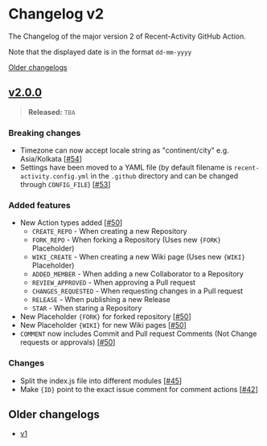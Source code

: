 # Changelog v2

The Changelog of the major version 2 of Recent-Activity GitHub Action.

Note that the displayed date is in the format `dd-mm-yyyy`

[Older changelogs](#older-changelogs)

## [v2.0.0]
> **Released:** `TBA`

### Breaking changes
- Timezone can now accept locale string as "continent/city" e.g. Asia/Kolkata [[#54]]
- Settings have been moved to a YAML file (by default filename is `recent-activity.config.yml` in the `.github` directory and can be changed through `CONFIG_FILE`) [[#53]]

### Added features
- New Action types added [[#50]]
  - `CREATE_REPO` - When creating a new Repository
  - `FORK_REPO` - When forking a Repository (Uses new `{FORK}` Placeholder)
  - `WIKI_CREATE` - When creating a new Wiki page (Uses new `{WIKI}` Placeholder)
  - `ADDED_MEMBER` - When adding a new Collaborator to a Repository
  - `REVIEW_APPROVED` - When approving a Pull request
  - `CHANGES_REQUESTED` - When requesting changes in a Pull request
  - `RELEASE` - When publishing a new Release
  - `STAR` - When staring a Repository
- New Placeholder `{FORK}` for forked repository [[#50]]
- New Placeholder `{WIKI}` for new Wiki pages [[#50]]
- `COMMENT` now includes Commit and Pull request Comments (Not Change requests or approvals) [[#50]]

### Changes
- Split the index.js file into different modules [[#45]]
- Make `{ID}` point to the exact issue comment for comment actions [[#42]]

[v2.0.0]: https://github.com/Readme-Workflows/recent-activity/releases/tag/v2.0.0
[#42]: https://github.com/Readme-Workflows/recent-activity/pull/42
[#45]: https://github.com/Readme-Workflows/recent-activity/pull/45
[#50]: https://github.com/Readme-Workflows/recent-activity/pull/50
[#53]: https://github.com/Readme-Workflows/recent-activity/pull/53
[#54]: https://github.com/Readme-Workflows/recent-activity/pull/54

## Older changelogs
- [v1](https://github.com/Readme-Workflows/recent-activity/blob/main/.github/changelogs/CHANGELOG_v1.md)
